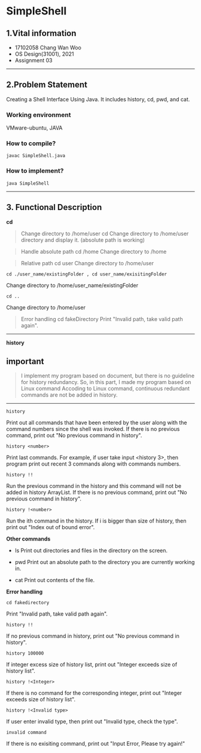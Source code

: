 # SimpleShell

## 1.Vital information
+ 17102058 Chang Wan Woo
+ OS Design(31001), 2021
+ Assignment 03

----------------

## 2.Problem Statement
Creating a Shell Interface Using Java. It includes history, cd, pwd, and cat.

### Working environment
VMware-ubuntu, JAVA

### How to compile?
```
javac SimpleShell.java
```
### How to implement?
```
java SimpleShell
```
-----------

## 3. Functional Description


**cd**

> Change directory to /home/user
    cd
Change directory to /home/user directory and display it.  (absolute path is working)

>Handle absolute path
    cd /home
Change directory to /home

>Relative path 
    cd user
Change directory to   /home/user 

    cd ./user_name/existingFolder , cd user_name/exisitingFolder
Change directory to /home/user_name/existingFolder

    cd ..
Change directory to /home/user

>Error handling 
    cd fakeDirectory
Print "Invalid path, take valid path again".

----------------------------
**history**

## important
>I implement my program based on document, but there is no guideline for history redundancy. So, in this part, I made my program based on Linux command
>Accoding to Linux command, continuous redundant commands are not be added in history.
---------------------
    history
Print out all commands that have been entered by the user along with the command numbers since the shell was invoked.
If there is no previous command, print out "No previous command in history".

    history <number>
Print last <number> commands. 
For example, if user take input <history 3>, then program print out recent 3 commands along with commands numbers.

    history !!
Run the previous command in the history and this command will not be added in history ArrayList.
If there is no previous command, print out "No previous command in history".

    history !<number>
Run the ith command in the history. If i is bigger than size of history, then print out "Index out of bound error".

**Other commands**
+ ls
Print out directories and files in the directory on the screen.

+ pwd
Print out an absolute path to the directory you are currently working in.

+ cat
Print out contents of the file.

**Error handling**

    cd fakedirectory
Print "Invalid path, take valid path again".

    history !!
If no previous command in history, print out "No previous command in history".

    history 100000
If integer excess size of history list, print out "Integer exceeds size of history list".

    history !<Integer>
If there is no command for the corresponding integer, print out "Integer exceeds size of history list".

    history !<Invalid type>
If user enter invalid type, then print out "Invalid type, check the type".

    invalid command
If there is no exisiting command, print out "Input Error, Please try again!"













